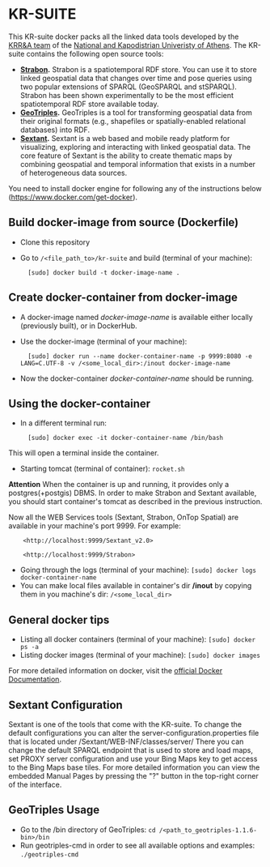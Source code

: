 # KR-SUITE

This KR-suite docker packs all the linked data tools developed by the [KRR&A team](http://ai.di.uoa.gr/) of the [National and Kapodistrian Univeristy of Athens](http://www.di.uoa.gr/). The KR-suite contains the following open source tools:

* __[Strabon](http://strabon.di.uoa.gr/).__ Strabon is a spatiotemporal RDF store. You can use it to store linked geospatial data that changes over time and pose queries using two popular extensions of SPARQL (GeoSPARQL and stSPARQL). Strabon has been shown experimentally to be the most efficient spatiotemporal RDF store available today.
* __[GeoTriples](http://geotriples.di.uoa.gr/).__ GeoTriples is a tool for transforming geospatial data from their original formats (e.g., shapefiles or spatially-enabled relational databases) into RDF.
* __[Sextant](http://sextant.di.uoa.gr/).__ Sextant is a web based and mobile ready platform for visualizing, exploring and interacting with linked geospatial data. The core feature of Sextant is the ability to create thematic maps by combining geospatial and temporal information that exists in a number of heterogeneous data sources.

You need to install docker engine for following any of the instructions below (<https://www.docker.com/get-docker>).

## Build docker-image from source (Dockerfile)

* Clone this repository
* Go to `/<file_path_to>/kr-suite` and build (terminal of your machine): 
	
		[sudo] docker build -t docker-image-name .

## Create docker-container from docker-image

* A docker-image named _docker-image-name_ is available either locally (previously built), or in DockerHub.
* Use the docker-image (terminal of your machine): 

		[sudo] docker run --name docker-container-name -p 9999:8080 -e LANG=C.UTF-8 -v /<some_local_dir>:/inout docker-image-name

* Now the docker-container _docker-container-name_  should be running.

## Using the docker-container

* In a different terminal run: 

		[sudo] docker exec -it docker-container-name /bin/bash

This will open a terminal inside the container.

* Starting tomcat (terminal of container): `rocket.sh`

**Attention**  When the container is up and running, it provides only a postgres(+postgis) DBMS. In order to make Strabon and Sextant available,
you should start container's tomcat as described in the previous instruction.

Now all the WEB Services tools (Sextant, Strabon, OnTop Spatial) are available in your machine's port 9999. For example:

		<http://localhost:9999/Sextant_v2.0>

		<http://localhost:9999/Strabon>

* Going through the logs (terminal of your machine): `[sudo] docker logs docker-container-name`
* You can make local files available in container's dir __/inout__ by copying them in you machine's dir: `/<some_local_dir>`

## General docker tips

* Listing all docker containers (terminal of your machine): `[sudo] docker ps -a`
* Listing docker images (terminal of your machine): `[sudo] docker images`

For more detailed information on docker, visit the [official Docker Documentation](https://docs.docker.com/).

## Sextant Configuration

Sextant is one of the tools that come with the KR-suite. To change the default configurations you can alter the server-configuration.properties file that is located under /Sextant/WEB-INF/classes/server/
There you can change the default SPARQL endpoint that is used to store and load maps, set PROXY server configuration and use your Bing Maps key to get access to the Bing Maps base tiles. For more detailed information you can view the embedded Manual Pages by pressing the "?" button in the top-right corner of the interface.

## GeoTriples Usage

* Go to the /bin directory of GeoTriples: `cd /<path_to_geotriples-1.1.6-bin>/bin`
* Run geotriples-cmd in order to see all available options and examples: `./geotriples-cmd`
